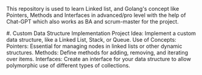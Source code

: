 This repository is used to learn Linked list, and Golang's concept like Pointers, Methods and Interfaces in advanced/pro level with the help of Chat-GPT which also works as BA and scrum-master for the project.

#. Custom Data Structure Implementation
Project Idea: Implement a custom data structure, like a Linked List, Stack, or Queue.
Use of Concepts:
Pointers: Essential for managing nodes in linked lists or other dynamic structures.
Methods: Define methods for adding, removing, and iterating over items.
Interfaces: Create an interface for your data structure to allow polymorphic use of different types of collections.

